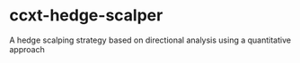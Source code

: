 # ccxt-hedge-scalper
A hedge scalping strategy based on directional analysis using a quantitative approach
